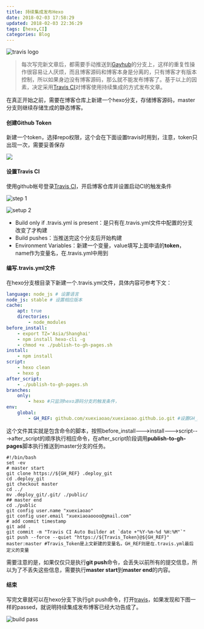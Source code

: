 ```yaml
---
title: 持续集成发布Hexo
date: 2018-02-03 17:58:29
updated: 2018-02-03 22:36:29
tags: [hexo,CI]
categories: Blog
---
```


![travis logo](http://www.ruanyifeng.com/blogimg/asset/2017/bg2017121901.png)

> 每次写完新文章后，都需要手动推送到[Gayhub](https://github.com/)的分支上，这样的重复性操作很容易让人厌烦，而且博客源码和博客本身是分离的，只有博客才有版本控制，所以如果身边没有博客源码，那么就不能发布博客了。基于以上的因素，决定采用[Travis CI](https://travis-ci.org/)对博客使用持续集成的方式发布文章。

在真正开始之前，需要在博客仓库上新建一个hexo分支，存储博客源码，master分支则继续存储生成的静态博客。

#### 创建Github Token

新建一个token，选择repo权限，这个会在下面设置travis时用到，注意，token只出现一次，需要妥善保存

![](https://s1.ax1x.com/2018/02/03/9eBcXd.png)

#### 设置Travis CI

使用github帐号登录[Travis CI](https://travis-ci.org/)，开启博客仓库并设置启动CI的触发条件

![step 1](https://s1.ax1x.com/2018/02/03/9eBCwt.png)

![setup 2](https://s1.ax1x.com/2018/02/03/9eBPTP.png)

* Build only if .travis.yml is present：是只有在.travis.yml文件中配置的分支改变了才构建
* Build pushes：当推送完这个分支后开始构建
* Environment Variables：新建一个变量，value填写上面申请的**token**，name作为变量名，在.travis.yml中用到

#### 编写.travis.yml文件

在hexo分支根目录下新建一个.travis.yml文件，具体内容可参考下文：

```yaml
language: node_js # 设置语言
node_js: stable # 设置相应版本
cache:
    apt: true
    directories:
        - node_modules
before_install:
    - export TZ='Asia/Shanghai'
    - npm install hexo-cli -g
    - chmod +x ./publish-to-gh-pages.sh
install:
    - npm install
script:
    - hexo clean
    - hexo g
after_script:
    - ./publish-to-gh-pages.sh
branches:
    only:
        - hexo #只监测hexo源码分支的触发条件，
env:
    global:
        - GH_REF: github.com/xuexiaoao/xuexiaoao.github.io.git #设置GH_REF，注意更改
```

这个文件其实就是包含命令的脚本，按照before_install--->install--->script--->after_script的顺序执行相应命令，在after_script阶段调用**publish-to-gh-pages**脚本执行推送到master分支的任务。

```shell	
#!/bin/bash
set -ev
# master start
git clone https://${GH_REF} .deploy_git
cd .deploy_git
git checkout master
cd ../
mv .deploy_git/.git/ ./public/
## master end
cd ./public
git config user.name "xuexiaoao"
git config user.email "xuexiaoaoooo@gmail.com"
# add commit timestamp
git add .
git commit -m "Travis CI Auto Builder at `date +"%Y-%m-%d %H:%M"`"
git push --force --quiet "https://${Travis_Token}@${GH_REF}" master:master #Travis_Token是上文新建的变量名，GH_REF则是在.travis.yml最后定义的变量
```

需要注意的是，如果仅仅只是执行**git push**命令，会丢失以前所有的提交信息，所以为了不丢失这些信息，需要执行**master start**到**master end**的内容。

#### 结束

写完文章就可以在hexo分支下执行git push命令，打开[travis](https://travis-ci.org)，如果发现和下图一样的passed，就说明持续集成发布博客已经大功告成了。

![build pass](https://s1.ax1x.com/2018/02/03/9ecmXF.png)